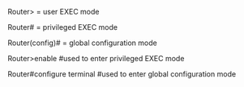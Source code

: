 Router> = user EXEC mode

Router# = privileged EXEC mode

Router(config)# = global configuration mode

Router>enable
#used to enter privileged EXEC mode


Router#configure terminal
#used to enter global configuration mode
